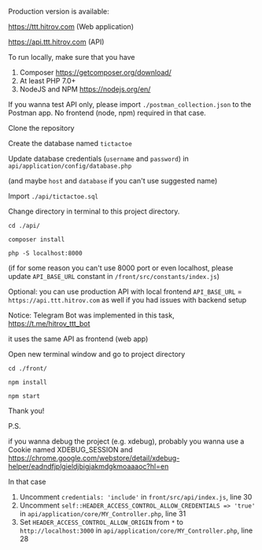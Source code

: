 Production version is available:

https://ttt.hitrov.com (Web application)

https://api.ttt.hitrov.com (API)

To run locally, make sure that you have
1. Composer
https://getcomposer.org/download/
2. At least PHP 7.0+
3. NodeJS and NPM
https://nodejs.org/en/

If you wanna test API only, please import `./postman_collection.json` to the Postman app. No frontend (node, npm) required in that case.

Clone the repository

Create the database named `tictactoe`

Update database credentials (`username` and `password`) in `api/application/config/database.php`

(and maybe `host` and `database` if you can't use suggested name)

Import `./api/tictactoe.sql`

Change directory in terminal to this project directory.

`cd ./api/`

`composer install`

`php -S localhost:8000`

(if for some reason you can't use 8000 port or even localhost, please update `API_BASE_URL` constant in `/front/src/constants/index.js`)

Optional: you can use production API with local frontend `API_BASE_URL` = `https://api.ttt.hitrov.com` as well if you had issues with backend setup

Notice: Telegram Bot was implemented in this task,
https://t.me/hitrov_ttt_bot

it uses the same API as frontend (web app)

Open new terminal window and go to project directory

`cd ./front/`

`npm install`

`npm start`

Thank you!

P.S. 

if you wanna debug the project (e.g. xdebug), probably you wanna use a Cookie named XDEBUG_SESSION and 
https://chrome.google.com/webstore/detail/xdebug-helper/eadndfjplgieldjbigjakmdgkmoaaaoc?hl=en

In that case 

1. Uncomment `credentials: 'include'` in `front/src/api/index.js`, line 30
2. Uncomment `self::HEADER_ACCESS_CONTROL_ALLOW_CREDENTIALS => 'true'` in `api/application/core/MY_Controller.php`, line 31 
3. Set `HEADER_ACCESS_CONTROL_ALLOW_ORIGIN` from `*` to `http://localhost:3000` in `api/application/core/MY_Controller.php`, line 28
